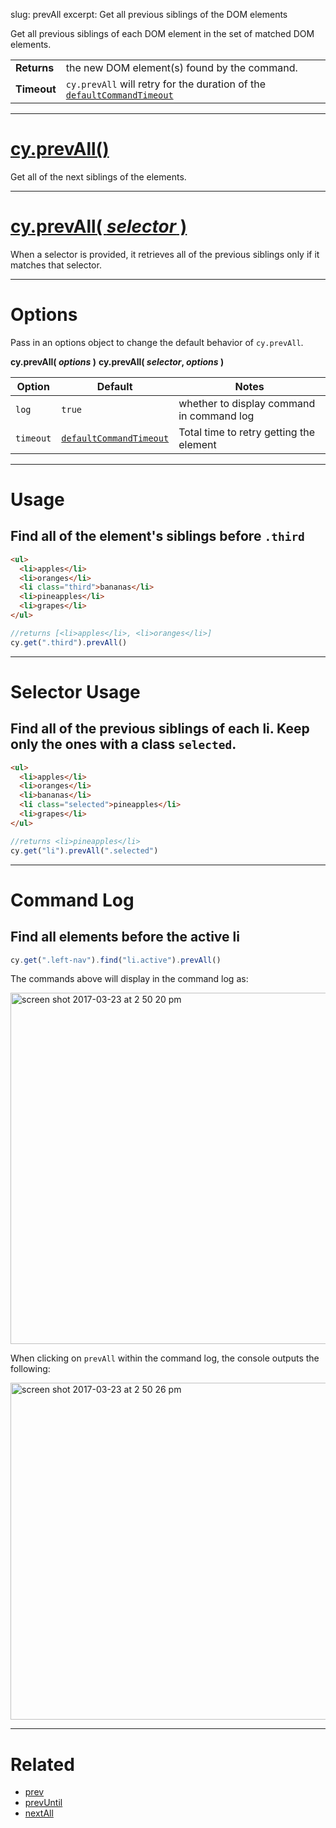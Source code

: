slug: prevAll
excerpt: Get all previous siblings of the DOM elements

Get all previous siblings of each DOM element in the set of matched DOM elements.

| | |
|--- | --- |
| **Returns** | the new DOM element(s) found by the command. |
| **Timeout** | `cy.prevAll` will retry for the duration of the [`defaultCommandTimeout`](https://on.cypress.io/guides/configuration#timeouts) |

***

# [cy.prevAll()](#usage)

Get all of the next siblings of the elements.

***

# [cy.prevAll( *selector* )](#selector-usage)

When a selector is provided, it retrieves all of the previous siblings only if it matches that selector.

***

# Options

Pass in an options object to change the default behavior of `cy.prevAll`.

**cy.prevAll( *options* )**
**cy.prevAll( *selector*, *options* )**

Option | Default | Notes
--- | --- | ---
`log` | `true` | whether to display command in command log
`timeout` | [`defaultCommandTimeout`](https://on.cypress.io/guides/configuration#timeouts) | Total time to retry getting the element

***

# Usage

## Find all of the element's siblings before `.third`

```html
<ul>
  <li>apples</li>
  <li>oranges</li>
  <li class="third">bananas</li>
  <li>pineapples</li>
  <li>grapes</li>
</ul>
```

```javascript
//returns [<li>apples</li>, <li>oranges</li>]
cy.get(".third").prevAll()
```

***

# Selector Usage

## Find all of the previous siblings of each li. Keep only the ones with a class `selected`.

```html
<ul>
  <li>apples</li>
  <li>oranges</li>
  <li>bananas</li>
  <li class="selected">pineapples</li>
  <li>grapes</li>
</ul>
```

```javascript
//returns <li>pineapples</li>
cy.get("li").prevAll(".selected")
```

***

# Command Log

## Find all elements before the active li

```javascript
cy.get(".left-nav").find("li.active").prevAll()
```

The commands above will display in the command log as:

<img width="562" alt="screen shot 2017-03-23 at 2 50 20 pm" src="https://cloud.githubusercontent.com/assets/1271364/24264885/1a1d87ac-0fd8-11e7-97cb-1d0d2110de81.png">

When clicking on `prevAll` within the command log, the console outputs the following:

<img width="539" alt="screen shot 2017-03-23 at 2 50 26 pm" src="https://cloud.githubusercontent.com/assets/1271364/24264898/2219d1a4-0fd8-11e7-9e8b-6b2d97166d6a.png">

***

# Related

- [prev](https://on.cypress.io/api/prev)
- [prevUntil](https://on.cypress.io/api/prevuntil)
- [nextAll](https://on.cypress.io/api/nextall)
